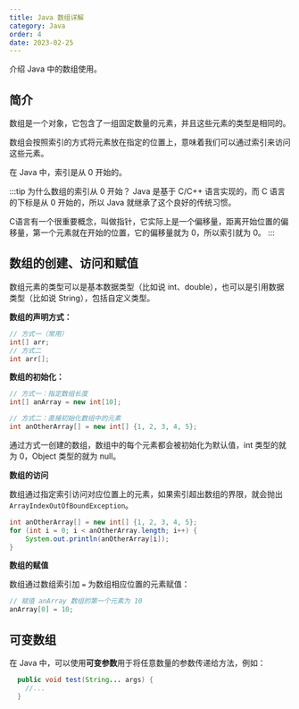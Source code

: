 ```yaml
---
title: Java 数组详解
category: Java
order: 4
date: 2023-02-25
---
```


介绍 Java 中的数组使用。
<!-- more -->

## 简介

数组是一个对象，它包含了一组固定数量的元素，并且这些元素的类型是相同的。

数组会按照索引的方式将元素放在指定的位置上，意味着我们可以通过索引来访问这些元素。

在 Java 中，索引是从 0 开始的。

:::tip 为什么数组的索引从 0 开始？
Java 是基于 C/C++ 语言实现的，而 C 语言的下标是从 0 开始的，所以 Java 就继承了这个良好的传统习惯。

C语言有一个很重要概念，叫做指针，它实际上是一个偏移量，距离开始位置的偏移量，第一个元素就在开始的位置，它的偏移量就为 0，所以索引就为 0。
:::

## 数组的创建、访问和赋值

数组元素的类型可以是基本数据类型（比如说 int、double），也可以是引用数据类型（比如说 String），包括自定义类型。

**数组的声明方式：**

```java
// 方式一（常用）
int[] arr;
// 方式二
int arr[];
```

**数组的初始化：**

```java
// 方式一：指定数组长度
int[] anArray = new int[10];

// 方式二：直接初始化数组中的元素
int anOtherArray[] = new int[] {1, 2, 3, 4, 5};
```

通过方式一创建的数组，数组中的每个元素都会被初始化为默认值，int 类型的就为 0，Object 类型的就为 null。

**数组的访问**

数组通过指定索引访问对应位置上的元素，如果索引超出数组的界限，就会抛出 `ArrayIndexOutOfBoundException`。

```java
int anOtherArray[] = new int[] {1, 2, 3, 4, 5};
for (int i = 0; i < anOtherArray.length; i++) {
    System.out.println(anOtherArray[i]);
}
```

**数组的赋值**

数组通过数组索引加 `=` 为数组相应位置的元素赋值：

```java
// 赋值 anArray 数组的第一个元素为 10
anArray[0] = 10;
```

## 可变数组

在 Java 中，可以使用**可变参数**用于将任意数量的参数传递给方法，例如：

```java
  public void test(String... args) {
    //...
  }
```

